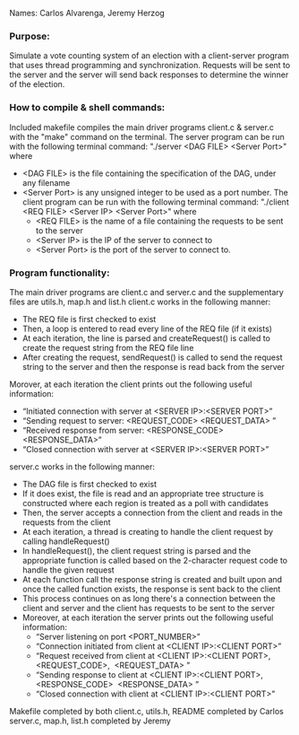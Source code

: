 Names: Carlos Alvarenga, Jeremy Herzog



### Purpose:
Simulate a vote counting system of an election with a client-server program that uses thread programming and synchronization. Requests will be sent to the server
and the server will send back responses to determine the winner of the election.



### How to compile & shell commands:
Included makefile compiles the main driver programs client.c & server.c with the "make" command on the terminal.
The server program can be run with the following terminal command: "./server &lt;DAG FILE&gt; &lt;Server Port&gt;" where
- &lt;DAG FILE&gt; is the file containing the specification of the DAG, under any filename
- &lt;Server Port&gt; is any unsigned integer to be used as a port number.
The client program can be run with the following terminal command: "./client &lt;REQ FILE&gt; &lt;Server IP&gt; &lt;Server Port&gt;" where
     - &lt;REQ FILE&gt; is the name of a file containing the requests to be sent to the server
     - &lt;Server IP&gt; is the IP of the server to connect to
     - &lt;Server Port&gt; is the port of the server to connect to.



### Program functionality:
The main driver programs are client.c and server.c and the supplementary files are utils.h, map.h and list.h
client.c works in the following manner:
- The REQ file is first checked to exist
- Then, a loop is entered to read every line of the REQ file (if it exists)
- At each iteration, the line is parsed and createRequest() is called to create the request string from the REQ file line
- After creating the request, sendRequest() is called to send the request string to the server and then the response is read back from the server

Morover, at each iteration the client prints out the following useful information:
- “Initiated connection with server at &lt;SERVER IP&gt;:&lt;SERVER PORT&gt;”
- “Sending request to server: &lt;REQUEST_CODE&gt; ​ &lt;REQUEST_DATA&gt;​ ”
- “Received response from server: &lt;RESPONSE_CODE&gt; &lt;RESPONSE_DATA&gt;”
- “Closed connection with server at &lt;SERVER IP&gt;:&lt;SERVER PORT&gt;”

server.c works in the following manner:
- The DAG file is first checked to exist
- If it does exist, the file is read and an appropriate tree structure is constructed where each region is treated as a poll with candidates
- Then, the server accepts a connection from the client and reads in the requests from the client
- At each iteration, a thread is creating to handle the client request by calling handleRequest()
 - In handleRequest(), the client request string is parsed and the appropriate function is called based on the 2-character request code to handle the given request
 - At each function call the response string is created and built upon and once the called function exists, the response is sent back to the client
 - This process continues on as long there's a connection between the client and server and the client has requests to be sent to the server
- Moreover, at each iteration the server prints out the following useful information:
     - “Server listening on port &lt;PORT_NUMBER&gt;”
     - “Connection initiated from client at &lt;CLIENT IP&gt;:&lt;CLIENT PORT&gt;”
     - “Request received from client at &lt;CLIENT IP&gt;:&lt;CLIENT PORT&gt;, &lt;REQUEST_CODE&gt;, ​ &lt;REQUEST_DATA&gt;​ ”
     - “Sending response to client at &lt;CLIENT IP&gt;:&lt;CLIENT PORT&gt;, &lt;RESPONSE_CODE&gt; ​ &lt;RESPONSE_DATA&gt;​ ”
     - “Closed connection with client at &lt;CLIENT IP&gt;:&lt;CLIENT PORT&gt;”


Makefile completed by both
client.c, utils.h, README completed by Carlos
server.c, map.h, list.h completed by Jeremy
